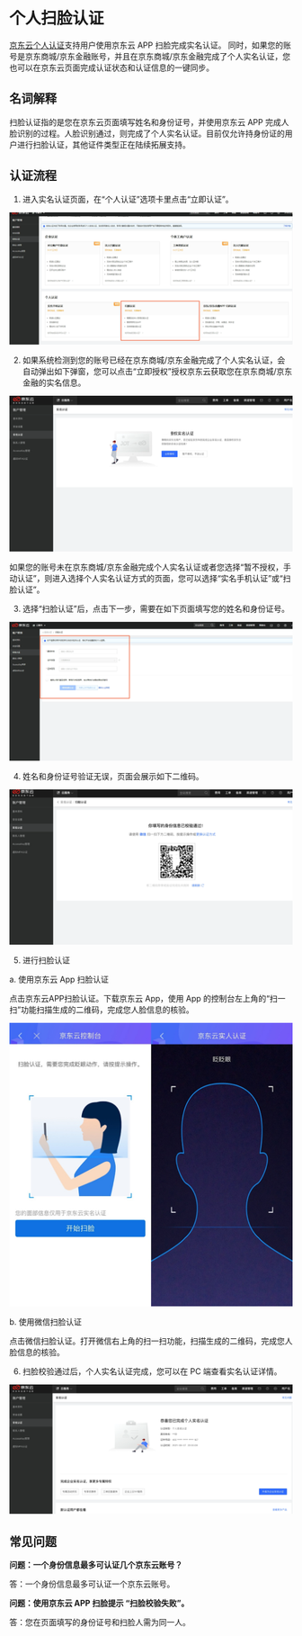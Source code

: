 # 个人扫脸认证

[京东云个人认证](https://realname.jdcloud.com/account/verify)支持用户使用京东云 APP 扫脸完成实名认证。 同时，如果您的账号是京东商城/京东金融账号，并且在京东商城/京东金融完成了个人实名认证，您也可以在京东云页面完成认证状态和认证信息的一键同步。

## 名词解释

扫脸认证指的是您在京东云页面填写姓名和身份证号，并使用京东云 APP 完成人脸识别的过程。人脸识别通过，则完成了个人实名认证。目前仅允许持身份证的用户进行扫脸认证，其他证件类型正在陆续拓展支持。

## 认证流程

1.	进入实名认证页面，在“个人认证”选项卡里点击“立即认证”。

![face1](../../../../image/User/newnewrealname/face1.png)
 
2.	如果系统检测到您的账号已经在京东商城/京东金融完成了个人实名认证，会自动弹出如下弹窗，您可以点击“立即授权”授权京东云获取您在京东商城/京东金融的实名信息。

![face2](../../../../image/User/newnewrealname/face2.png)
 
如果您的账号未在京东商城/京东金融完成个人实名认证或者您选择“暂不授权，手动认证”，则进入选择个人实名认证方式的页面，您可以选择“实名手机认证”或“扫脸认证”。

3.	选择“扫脸认证”后，点击下一步，需要在如下页面填写您的姓名和身份证号。

![face3](../../../../image/User/newnewrealname/face3.png)

4.	姓名和身份证号验证无误，页面会展示如下二维码。

![face4](../../../../image/User/newnewrealname/face4.png)
 
5. 进行扫脸认证

a. 使用京东云 App 扫脸认证

点击京东云APP扫脸认证。下载京东云 App，使用 App 的控制台左上角的“扫一扫”功能扫描生成的二维码，完成您人脸信息的核验。

![face5](../../../../image/User/newnewrealname/face5.png)
 
b. 使用微信扫脸认证

点击微信扫脸认证。打开微信右上角的扫一扫功能，扫描生成的二维码，完成您人脸信息的核验。

6.	扫脸校验通过后，个人实名认证完成，您可以在 PC 端查看实名认证详情。
	
![face6](../../../../image/User/newnewrealname/face6.png)
 
## 常见问题
**问题：一个身份信息最多可认证几个京东云账号？**

答：一个身份信息最多可认证一个京东云账号。

**问题：使用京东云 APP 扫脸提示 “扫脸校验失败”。**

答：您在页面填写的身份证号和扫脸人需为同一人。


